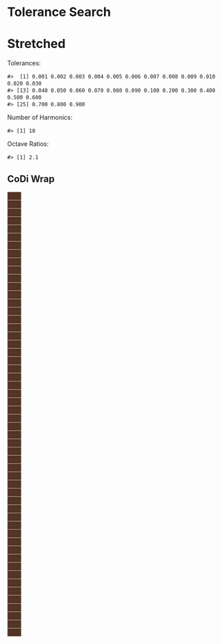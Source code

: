 Tolerance Search
================

# Stretched

Tolerances:

    #>  [1] 0.001 0.002 0.003 0.004 0.005 0.006 0.007 0.008 0.009 0.010 0.020 0.030
    #> [13] 0.040 0.050 0.060 0.070 0.080 0.090 0.100 0.200 0.300 0.400 0.500 0.600
    #> [25] 0.700 0.800 0.900

Number of Harmonics:

    #> [1] 10

Octave Ratios:

    #> [1] 2.1

## CoDi Wrap

![](../figures/tolerance_search/trial-1.png)<!-- -->
